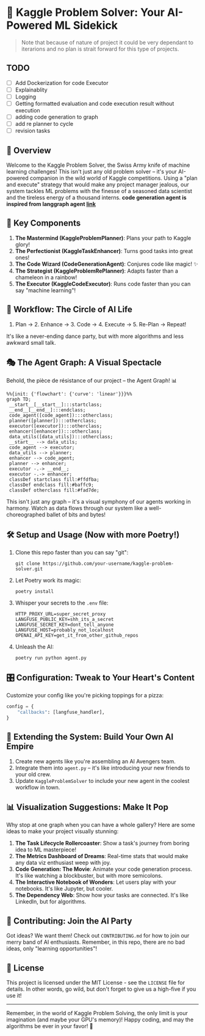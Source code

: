 # 🚀 Kaggle Problem Solver: Your AI-Powered ML Sidekick

> Note that because of nature of project it could be very dependant to iterarions and no plan is strait forward for this type of projects.

## TODO

- [ ] Add Dockerization for code Executor
- [ ] Explainablity
- [ ] Logging
- [ ] Getting formatted evaluation and code execution result without execution
- [ ] adding code generation to graph
- [ ] add re planner to cycle
- [ ] revision tasks

## 🌟 Overview

Welcome to the Kaggle Problem Solver, the Swiss Army knife of machine learning challenges! This isn't just any old problem solver – it's your AI-powered companion in the wild world of Kaggle competitions. Using a "plan and execute" strategy that would make any project manager jealous, our system tackles ML problems with the finesse of a seasoned data scientist and the tireless energy of a thousand interns. **code generation agent is inspired from langgraph agent [<u>link</u>](https://blog.langchain.dev/code-execution-with-langgraph/)**

## 🧠 Key Components

1. **The Mastermind (KaggleProblemPlanner)**: Plans your path to Kaggle glory!
2. **The Perfectionist (KaggleTaskEnhancer)**: Turns good tasks into great ones!
3. **The Code Wizard (CodeGenerationAgent)**: Conjures code like magic! ✨
4. **The Strategist (KaggleProblemRePlanner)**: Adapts faster than a chameleon in a rainbow!
5. **The Executor (KaggleCodeExecutor)**: Runs code faster than you can say "machine learning"!

## 🔄 Workflow: The Circle of AI Life

1. Plan → 2. Enhance → 3. Code → 4. Execute → 5. Re-Plan → Repeat!

It's like a never-ending dance party, but with more algorithms and less awkward small talk.

## 🎭 The Agent Graph: A Visual Spectacle

Behold, the pièce de résistance of our project – the Agent Graph! 📊

```mermaid
%%{init: {'flowchart': {'curve': 'linear'}}}%%
graph TD;
 __start__[__start__]:::startclass;
 __end__[__end__]:::endclass;
 code_agent([code_agent]):::otherclass;
 planner([planner]):::otherclass;
 executor([executor]):::otherclass;
 enhancer([enhancer]):::otherclass;
 data_utils([data_utils]):::otherclass;
 __start__ --> data_utils;
 code_agent --> executor;
 data_utils --> planner;
 enhancer --> code_agent;
 planner --> enhancer;
 executor -.-> __end__;
 executor -.-> enhancer;
 classDef startclass fill:#ffdfba;
 classDef endclass fill:#baffc9;
 classDef otherclass fill:#fad7de;
```

This isn't just any graph – it's a visual symphony of our agents working in harmony. Watch as data flows through our system like a well-choreographed ballet of bits and bytes!

## 🛠 Setup and Usage (Now with more Poetry!)

1. Clone this repo faster than you can say "git":

   ```
   git clone https://github.com/your-username/kaggle-problem-solver.git
   ```

2. Let Poetry work its magic:

   ```
   poetry install
   ```

3. Whisper your secrets to the `.env` file:

   ```
   HTTP_PROXY_URL=super_secret_proxy
   LANGFUSE_PUBLIC_KEY=shh_its_a_secret
   LANGFUSE_SECRET_KEY=dont_tell_anyone
   LANGFUSE_HOST=probably_not_localhost
   OPENAI_API_KEY=get_it_from_other_github_repos

   ```

4. Unleash the AI:

   ```
   poetry run python agent.py
   ```

## 🎛 Configuration: Tweak to Your Heart's Content

Customize your config like you're picking toppings for a pizza:

```python
config = {
    "callbacks": [langfuse_handler],
}
```

## 🔧 Extending the System: Build Your Own AI Empire

1. Create new agents like you're assembling an AI Avengers team.
2. Integrate them into `agent.py` – it's like introducing your new friends to your old crew.
3. Update `KaggleProblemSolver` to include your new agent in the coolest workflow in town.

## 📊 Visualization Suggestions: Make It Pop

Why stop at one graph when you can have a whole gallery? Here are some ideas to make your project visually stunning:

1. **The Task Lifecycle Rollercoaster**: Show a task's journey from boring idea to ML masterpiece!
2. **The Metrics Dashboard of Dreams**: Real-time stats that would make any data viz enthusiast weep with joy.
3. **Code Generation: The Movie**: Animate your code generation process. It's like watching a blockbuster, but with more semicolons.
4. **The Interactive Notebook of Wonders**: Let users play with your notebooks. It's like Jupyter, but cooler.
5. **The Dependency Web**: Show how your tasks are connected. It's like LinkedIn, but for algorithms.

## 🤝 Contributing: Join the AI Party

Got ideas? We want them! Check out `CONTRIBUTING.md` for how to join our merry band of AI enthusiasts. Remember, in this repo, there are no bad ideas, only "learning opportunities"!

## 📜 License

This project is licensed under the MIT License - see the `LICENSE` file for details. In other words, go wild, but don't forget to give us a high-five if you use it!

---

Remember, in the world of Kaggle Problem Solving, the only limit is your imagination (and maybe your GPU's memory)! Happy coding, and may the algorithms be ever in your favor! 🎉
